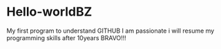 # Hello-worldBZ
My first program to understand GITHUB
I am passionate i will resume my programming skills after 10years BRAVO!!!
